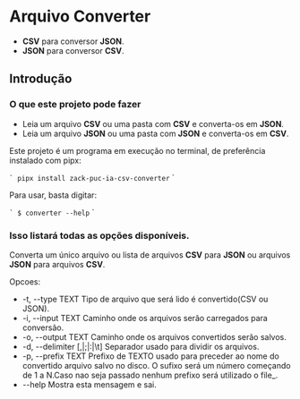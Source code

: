 # Arquivo Converter

- **CSV** para conversor **JSON**.
- **JSON** para conversor **CSV**.

## Introdução

### O que este projeto pode fazer

- Leia um arquivo **CSV** ou uma pasta com **CSV** e converta-os em **JSON**.
- Leia um arquivo **JSON** ou uma pasta com **JSON** e converta-os em **CSV**.

Este projeto é um programa em execução no terminal, de preferência instalado com pipx:

`` `
pipx install zack-puc-ia-csv-converter
`` `

Para usar, basta digitar:

`` `
$ converter --help
`` `

### Isso listará todas as opções disponíveis.
  Converta um único arquivo ou lista de arquivos **CSV** para **JSON** ou arquivos **JSON** para arquivos **CSV**.

Opcoes:
-  -t, --type TEXT             Tipo de arquivo que será lido é convertido(CSV ou JSON).
-  -i, --input TEXT            Caminho onde os arquivos serão carregados para conversão.
-  -o, --output TEXT           Caminho onde os arquivos convertidos serão salvos.
-  -d, --delimiter [,|;|:|\t]  Separador usado para dividir os arquivos.
-  -p, --prefix TEXT           Prefixo de TEXTO usado para preceder ao nome do convertido
                               arquivo salvo no disco. O sufixo será um número
                               começando de 1 a N.Caso nao seja passado nenhum prefixo será utilizado o file_.
-  --help                      Mostra esta mensagem e sai.
